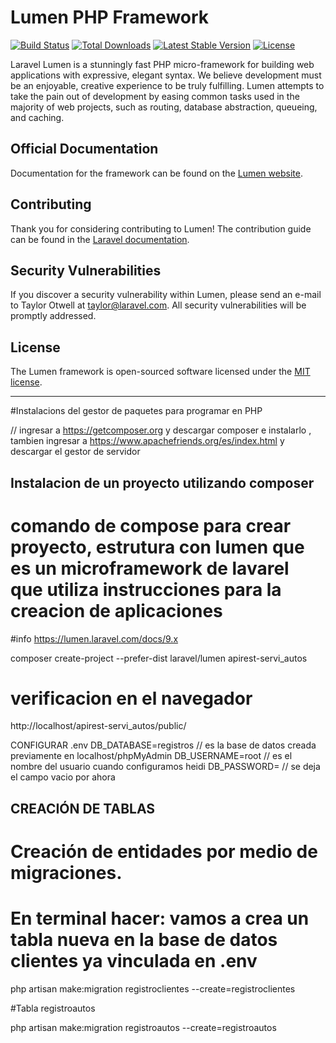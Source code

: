 # Lumen PHP Framework

[![Build Status](https://travis-ci.org/laravel/lumen-framework.svg)](https://travis-ci.org/laravel/lumen-framework)
[![Total Downloads](https://img.shields.io/packagist/dt/laravel/framework)](https://packagist.org/packages/laravel/lumen-framework)
[![Latest Stable Version](https://img.shields.io/packagist/v/laravel/framework)](https://packagist.org/packages/laravel/lumen-framework)
[![License](https://img.shields.io/packagist/l/laravel/framework)](https://packagist.org/packages/laravel/lumen-framework)

Laravel Lumen is a stunningly fast PHP micro-framework for building web applications with expressive, elegant syntax. We believe development must be an enjoyable, creative experience to be truly fulfilling. Lumen attempts to take the pain out of development by easing common tasks used in the majority of web projects, such as routing, database abstraction, queueing, and caching.

## Official Documentation

Documentation for the framework can be found on the [Lumen website](https://lumen.laravel.com/docs).

## Contributing

Thank you for considering contributing to Lumen! The contribution guide can be found in the [Laravel documentation](https://laravel.com/docs/contributions).

## Security Vulnerabilities

If you discover a security vulnerability within Lumen, please send an e-mail to Taylor Otwell at taylor@laravel.com. All security vulnerabilities will be promptly addressed.

## License

The Lumen framework is open-sourced software licensed under the [MIT license](https://opensource.org/licenses/MIT).

_____________________________________________________________________________________

#Instalacions del gestor de paquetes para programar en PHP

// ingresar a https://getcomposer.org y descargar composer e instalarlo , tambien ingresar a https://www.apachefriends.org/es/index.html y descargar el gestor de servidor
## Instalacion de un proyecto utilizando composer 
# comando de compose para crear proyecto, estrutura con lumen que es un microframework de lavarel que utiliza instrucciones para la creacion de aplicaciones 
#info https://lumen.laravel.com/docs/9.x

composer create-project --prefer-dist laravel/lumen apirest-servi_autos

# verificacion en el navegador 
http://localhost/apirest-servi_autos/public/

CONFIGURAR .env
DB_DATABASE=registros  // es la base de datos creada previamente en localhost/phpMyAdmin
DB_USERNAME=root  // es el nombre del usuario cuando configuramos heidi
DB_PASSWORD=  // se deja el campo vacio por ahora


## CREACIÓN DE TABLAS 
# Creación de entidades por medio de migraciones.
# En terminal hacer: vamos a crea un tabla nueva en la base de datos clientes ya vinculada en .env

php artisan make:migration registroclientes --create=registroclientes

#Tabla registroautos

php artisan make:migration registroautos --create=registroautos

